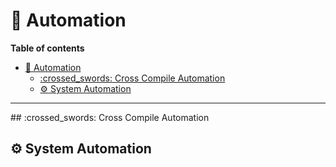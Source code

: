 # :robot: Automation
**Table of contents**
- [:robot: Automation](#robot-automation)
  - [:crossed\_swords: Cross Compile Automation](#crossed_swords-cross-compile-automation)
  - [:gear: System Automation](#gear-system-automation)
<hr>
## :crossed_swords: Cross Compile Automation

## :gear: System Automation
